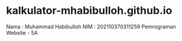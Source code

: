# kalkulator-mhabibulloh.github.io

Nama  : Muhammad Habibulloh
NIM   : 202110370311259
Pemrograman Website - 5A
